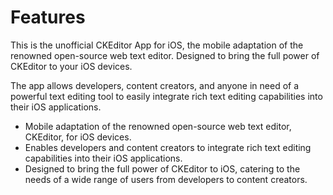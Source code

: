 # Features

This is the unofficial CKEditor App for iOS, the mobile adaptation of the renowned open-source web text editor. Designed to bring the full power of CKEditor to your iOS devices.

The app allows developers, content creators, and anyone in need of a powerful text editing tool to easily integrate rich text editing capabilities into their iOS applications.

* Mobile adaptation of the renowned open-source web text editor, CKEditor, for iOS devices.
* Enables developers and content creators to integrate rich text editing capabilities into their iOS applications.
* Designed to bring the full power of CKEditor to iOS, catering to the needs of a wide range of users from developers to content creators.